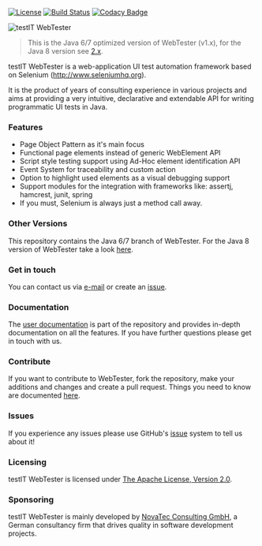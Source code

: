 [![License](https://img.shields.io/badge/License-Apache%20License%202.0-brightgreen.svg)](http://www.apache.org/licenses/LICENSE-2.0.txt)
[![Build Status](https://travis-ci.org/testIT-WebTester/webtester-core.svg?branch=master)](https://travis-ci.org/testIT-WebTester/webtester-core)
[![Codacy Badge](https://api.codacy.com/project/badge/grade/49127ec017e2458cbf43c2d9aeb97579)](https://www.codacy.com/app/slu-it/webtester-core)

![testIT WebTester](documentation/images/logo-650x157.png)

> This is the Java 6/7 optimized version of WebTester (v1.x), for the Java 8 version see [2.x](https://github.com/testIT-WebTester/webtester2-core).

testIT WebTester is a web-application UI test automation framework based on Selenium (http://www.seleniumhq.org).

It is the product of years of consulting experience in various projects and aims at providing a very intuitive, declarative and extendable API for writing programmatic UI tests in Java.

### Features
- Page Object Pattern as it's main focus
- Functional page elements instead of generic WebElement API
- Script style testing support using Ad-Hoc element identification API
- Event System for traceability and custom action
- Option to highlight used elements as a visual debugging support
- Support modules for the integration with frameworks like: assertj, hamcrest, junit, spring
- If you must, Selenium is always just a method call away.

### Other Versions
This repository contains the Java 6/7 branch of WebTester. For the Java 8 version of WebTester take a look [here](https://github.com/testIT-WebTester/webtester2-core).

### Get in touch
You can contact us via [e-mail](mailto:webtester@novatec-gmbh.de) or create an [issue](https://github.com/testIT-WebTester/webtester-core/issues).

### Documentation
The [user documentation](documentation/README.md) is part of the repository and provides in-depth documentation on all the features. If you have further questions please get in touch with us.

### Contribute
If you want to contribute to WebTester, fork the repository, make your additions and changes and create a pull request.
Things you need to know are documented [here](https://github.com/testIT-WebTester/webtester-core/wiki/Contribution).

### Issues
If you experience any issues please use GitHub's [issue](https://github.com/testIT-WebTester/webtester-core/issues) system to tell us about it!

### Licensing
testIT WebTester is licensed under [The Apache License, Version 2.0](http://www.apache.org/licenses/LICENSE-2.0.txt).

### Sponsoring
testIT WebTester is mainly developed by [NovaTec Consulting GmbH](http://www.novatec-gmbh.de/), a German consultancy firm that drives quality in software development projects.
